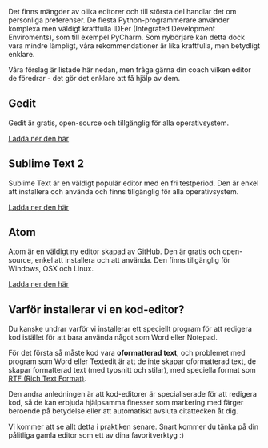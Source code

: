 Det finns mängder av olika editorer och till största del handlar det om personliga preferenser. De flesta Python-programmerare använder komplexa men väldigt kraftfulla IDEer (Integrated Development Enviroments), som till exempel PyCharm. Som nybörjare kan detta dock vara mindre lämpligt, våra rekommendationer är lika kraftfulla, men betydligt enklare.

Våra förslag är listade här nedan, men fråga gärna din coach vilken editor de föredrar - det gör det enklare att få hjälp av dem.

## Gedit

Gedit är gratis, open-source och tillgänglig för alla operativsystem.

[Ladda ner den här](https://wiki.gnome.org/Apps/Gedit#Download)

## Sublime Text 2

Sublime Text är en väldigt populär editor med en fri testperiod. Den är enkel att installera och använda och finns tillgänglig för alla operativsystem.

[Ladda ner den här](http://www.sublimetext.com/2)

## Atom

Atom är en väldigt ny editor skapad av [GitHub](http://github.com/). Den är gratis och open-source, enkel att installera och att använda. Den finns tillgänglig för Windows, OSX och Linux.

[Ladda ner den här](https://atom.io/)

## Varför installerar vi en kod-editor?

Du kanske undrar varför vi installerar ett speciellt program för att redigera kod istället för att bara använda något som Word eller Notepad.

För det första så måste kod vara **oformatterad text**, och problemet med program som Word eller Textedit är att de inte skapar oformatterad text, de skapar formatterad text (med typsnitt och stilar), med speciella format som [RTF (Rich Text Format)](https://en.wikipedia.org/wiki/Rich_Text_Format).

Den andra anledningen är att kod-editorer är specialiserade för att redigera kod, så de kan erbjuda hjälpsamma finesser som markering med färger beroende på betydelse eller att automatiskt avsluta citattecken åt dig.

Vi kommer att se allt detta i praktiken senare. Snart kommer du tänka på din pålitliga gamla editor som ett av dina favoritverktyg :)